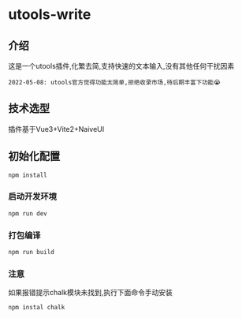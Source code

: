 # utools-write

## 介绍

这是一个utools插件,化繁去简,支持快速的文本输入,没有其他任何干扰因素
```text
2022-05-08: utools官方觉得功能太简单,拒绝收录市场,待后期丰富下功能😭
```

## 技术选型

插件基于Vue3+Vite2+NaiveUI

## 初始化配置

```sh
npm install
```

### 启动开发环境

```sh
npm run dev
```

### 打包编译

```sh
npm run build
```

### 注意

如果报错提示chalk模块未找到,执行下面命令手动安装

```shell
npm instal chalk
```

